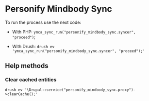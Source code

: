 # Personify Mindbody Sync

To run the process use the next code:

  * With PHP:
  `ymca_sync_run("personify_mindbody_sync.syncer", "proceed")`;
  
  * With Drush:
  `drush ev 'ymca_sync_run("personify_mindbody_sync.syncer", "proceed");'`

## Help methods

### Clear cached entities

  `drush ev '\Drupal::service("personify_mindbody_sync.proxy")->clearCache();'`
